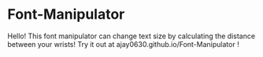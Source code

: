 # Font-Manipulator
Hello! This font manipulator can change text size by calculating the distance between your wrists! Try it out at ajay0630.github.io/Font-Manipulator !
